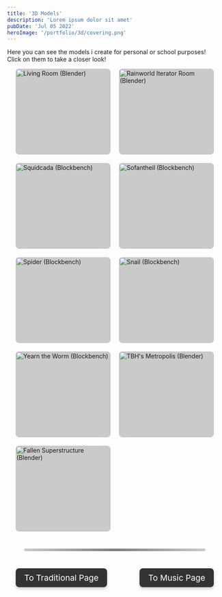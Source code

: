 ```yaml
---
title: '3D Models'
description: 'Lorem ipsum dolor sit amet'
pubDate: 'Jul 05 2022'
heroImage: '/portfolio/3d/covering.png'
---
```


Here you can see the models i create for personal or school purposes!<br>Click on them to take a closer look!

<div class="gallery-container">
  <div class="image-container">
    <img
      src="/portfolio/3d/live.png"
      alt="Living Room (Blender)"
      class="clickable-image"
      data-title="Living Room"
      data-description="Blender"
    />
    <div class="overlay">
      <h3>Living Room</h3>
      <p>Blender</p>
    </div>
  </div>
  
  <div class="image-container">
    <img
      src="/portfolio/3d/AI Mad.png"
      alt="Rainworld Iterator Room (Blender)"
      class="clickable-image"
      data-title="Rainworld Iterator Room"
      data-description="Blender"
    />
    <div class="overlay">
      <h3>Rainworld Iterator Room</h3>
      <p>Blender</p>
    </div>
  </div>

  <div class="image-container">
    <img
      src="/portfolio/3d/squidcada.gif"
      alt="Squidcada (Blockbench)"
      class="clickable-image"
      data-title="Squidcada"
      data-description="Blockbench"
    />
    <div class="overlay">
      <h3>Squidcada</h3>
      <p>Blockbench</p>
    </div>
  </div>

  <div class="image-container">
    <img
      src="/portfolio/3d/sofanthiel2.gif"
      alt="Sofantheil (Blockbench)"
      class="clickable-image"
      data-title="Sofantheil"
      data-description="Blockbench"
    />
    <div class="overlay">
      <h3>Sofantheil</h3>
      <p>Blockbench</p>
    </div>
  </div>

  <div class="image-container">
    <img
      src="/portfolio/3d/spider.png"
      alt="Spider (Blockbench)"
      class="clickable-image"
      data-title="Spider"
      data-description="Blockbench"
    />
    <div class="overlay">
      <h3>Spider</h3>
      <p>Blockbench</p>
    </div>
  </div>

  <div class="image-container">
    <img
      src="/portfolio/3d/snail.gif"
      alt="Snail (Blockbench)"
      class="clickable-image"
      data-title="Snail"
      data-description="Blockbench"
    />
    <div class="overlay">
      <h3>Snail</h3>
      <p>Blockbench</p>
    </div>
  </div>
  
  <div class="image-container">
    <img
      src="/portfolio/3d/worm.png"
      alt="Yearn the Worm (Blockbench)"
      class="clickable-image"
      data-title="Yearn the Worm"
      data-description="Blockbench"
    />
    <div class="overlay">
      <h3>Yearn the Worm</h3>
      <p>Blockbench</p>
    </div>
  </div>
  
  <div class="image-container">
    <img
      src="/portfolio/3d/metropolis3.png"
      alt="TBH's Metropolis (Blender)"
      class="clickable-image"
      data-title="TBH's Metropolis"
      data-description="Blender"
    />
    <div class="overlay">
      <h3>TBH's Metropolis</h3>
      <p>Blender</p>
    </div>
  </div>
  
  <div class="image-container">
    <img
      src="/portfolio/3d/fakeleak.png"
      alt="Fallen Superstructure (Blender)"
      class="clickable-image"
      data-title="Fallen Superstructure"
      data-description="Blender"
    />
    <div class="overlay">
      <h3>Fallen Superstructure</h3>
      <p>Blender</p>
    </div>
  </div>
</div>

<!-- Modal Structure -->
<div id="image-modal" class="modal">
  <span id="close-modal" class="close">&times;</span>
  <img id="modal-img" class="modal-content" alt="Modal Image" />
  <div class="modal-caption">
    <h2 id="modal-title"></h2>
    <p id="modal-description-text"></p>
  </div>
</div>

<hr class="custom-line">

<div class="button-container">
  <a href="/blog/traditional" class="button left-button">To Traditional Page</a>
  <a href="/blog/music" class="button right-button">To Music Page</a>
</div>

<style>
/* Container to position buttons */
.button-container {
  top: 100%; /* Center vertically */
  width: 100%;
  display: flex;
  justify-content: space-between;
  pointer-events: none; /* Disable interference for non-interactive areas */
}

/* General button styles */
.button {
  pointer-events: auto; /* Enable interaction for buttons */
  padding: 10px 20px;
  background: #333;
  color: white;
  text-decoration: none;
  font-size: 1.2rem;
  border-radius: 8px;
  transition: transform 0.3s ease, background-color 0.3s ease;
  box-shadow: 0 4px 6px rgba(0, 0, 0, 0.2);
}

/* Position buttons */
.left-button {
  margin-left: 20px;
}

.right-button {
  margin-right: 20px;
}

/* Hover effect */
.button:hover {
  transform: scale(1.02); /* Grow on hover */
  background-color: #555; /* Change color on hover */
}
/* Custom Line Style */
.custom-line {
  border: 0;
  height: 6px;
  background: linear-gradient(to right, rgba(0, 0, 0, 0.2), rgba(0, 0, 0, 0.5), rgba(0, 0, 0, 0.2));
  margin: 40px;
}

/* Gallery Container for 2-Column Layout */
.gallery-container {
  display: grid;
  grid-template-columns: repeat(2, 1fr); /* Two columns layout */
  gap: 20px; /* Space between grid items */
  justify-items: center;
  align-items: start; /* Align items to the top */
  grid-auto-rows: minmax(200px, auto); /* Dynamic row height based on content */
  margin: 0 20px; /* Margin around the container */
}

@media (max-width: 768px) {
  .gallery-container {
    grid-template-columns: 1fr; /* Single column for smaller screens */
  }
}

.image-container {
  position: relative;
  width: 100%;
  max-width: 100%; /* Let the container resize freely */
  overflow: hidden;
  cursor: pointer;
  transition: transform 0.3s ease-out;
  backdrop-filter: blur(10px);
}

.image-container img {
  width: 100%;
  height: auto;
  object-fit: cover; /* Ensures the images scale without distortion */
  display: block;
  border-radius: 8px;
  background: rgba(0, 0, 0, 0.2);
}

/* Overlay styling */
.overlay {
  position: absolute;
  bottom: 0;
  left: 0;
  right: 0;
  background: rgba(0, 0, 0, 0.5);
  color: white;
  padding: 1em;
  text-align: center;
  opacity: 0;
  transition: opacity 0.3s ease;
}

.image-container:hover .overlay {
  opacity: 1;
}

.overlay h3 {
  margin: 0;
  font-size: 1.2em;
}

.overlay p {
  margin-top: 0.5em;
  font-size: 0.9em;
}

/* Modal Styling */
.modal {
  display: none;
  position: fixed;
  z-index: 1000;
  left: 0;
  top: 0;
  width: 100%;
  height: 100%;
  overflow: auto;
  background-color: rgba(0, 0, 0, 0.8);
  justify-content: center;
  align-items: center;
  transition: opacity 0.2s ease;
    backdrop-filter: blur(10px); /* Apply blur effect to the background */
  -webkit-backdrop-filter: blur(10px); /* For Safari support */
}

.close {
  position: absolute;
  top: 10px;
  right: 20px;
  color: white;
  font-size: 30px;
  font-weight: bold;
  cursor: pointer;
}

/* Modal Content */
.modal-content {
  max-width: 60%;
  max-height: 60%;
  margin: auto;
  transform: none; /* Removed translateX */
  position: relative; /* Ensures positioning relative to the parent container */
  display: flex; /* Enables flexbox */
  justify-content: center; /* Center horizontally */
  align-items: center; /* Center vertically */
  padding: 10px; /* Optional: adds padding around the content */
}

/* Modal Description */
.modal-caption {
  color: white;
  text-align: center;
  position: absolute;
  bottom: 20px; /* Adjust the distance from the bottom */
  left: 50%; /* Center horizontally */
  transform: translateX(-50%); /* Offset by 50% of its width to perfectly center */
  width: 100%; /* Ensure description stays within the modal's width */
}
</style>

<script>
// Get the modal and image elements
const modal = document.getElementById("image-modal");
const modalImg = document.getElementById("modal-img");
const closeModal = document.getElementById("close-modal");

// Get the modal title and description elements
const modalTitle = document.getElementById("modal-title");
const modalDescriptionText = document.getElementById("modal-description-text");

// Get all images with the class 'clickable-image'
const images = document.querySelectorAll(".clickable-image");

// Loop through each image and add an event listener
images.forEach((img) => {
  img.addEventListener("click", (e) => {
    modal.style.display = "flex"; // Show the modal
    modal.style.opacity = 1; // Fade in the modal
    modalImg.src = e.target.src; // Set the modal image source to the clicked image

    // Get the title and description from the clicked image's data attributes
    modalTitle.textContent = e.target.getAttribute("data-title");
    modalDescriptionText.textContent = e.target.getAttribute("data-description");
  });
});

// Close the modal when clicking the 'X' button
closeModal.addEventListener("click", () => {
  modal.style.opacity = 0; // Fade out the modal
  setTimeout(() => {
    modal.style.display = "none"; // Hide the modal after the fade-out
  }, 500); // Match the fade-out time (0.5s)
});

// Close the modal when clicking anywhere outside the image
window.addEventListener("click", (e) => {
  if (e.target === modal) {
    modal.style.opacity = 0; // Fade out the modal
    setTimeout(() => {
      modal.style.display = "none"; // Hide the modal after the fade-out
    }, 500); // Match the fade-out time (0.5s)
  }
});
</script>
